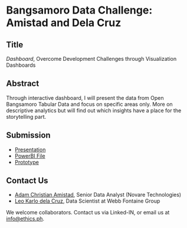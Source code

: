 # Bangsamoro Data Challenge: Amistad and Dela Cruz

## Title

*Dashboard*, Overcome Development Challenges through Visualization Dashboards

## Abstract

Through interactive dashboard, I will present the data from Open Bangsamoro Tabular Data and focus on specific areas only. More on descriptive analytics but will find out which insights have a place for the storytelling part.

## Submission

* [Presentation](https://github.com/ethicsph/bangsamoro-data-challenge/blob/master/amistad-delacruz/Bangsamoro%20Data%20Challenge%20by%20Amistad%2C%20dela%20Cruz.pptx)
* [PowerBI File](https://github.com/ethicsph/bangsamoro-data-challenge/blob/master/amistad-delacruz/Data_Challenge_v2.pbix)
* [Prototype](https://app.powerbi.com/view?r=eyJrIjoiNzRkZTA2ZmQtMWQ4NS00YmE5LTllZGUtZGI1MzU0Mzc1YTk2IiwidCI6ImE2NTFlM2M3LTU1M2ItNGNmNy05Y2I3LTFlMDZjYjQ0MWIwYSIsImMiOjEwfQ%3D%3D)

## Contact Us
 
* [Adam Christian Amistad](https://www.linkedin.com/in/adamchristianamistad/), Senior Data Analyst (Novare Technologies)
* [Leo Karlo dela Cruz](https://www.linkedin.com/in/karlodelacruz/), Data Scientist at Webb Fontaine Group

We welcome collaborators. Contact us via Linked-IN, or email us at info@ethics.ph.
